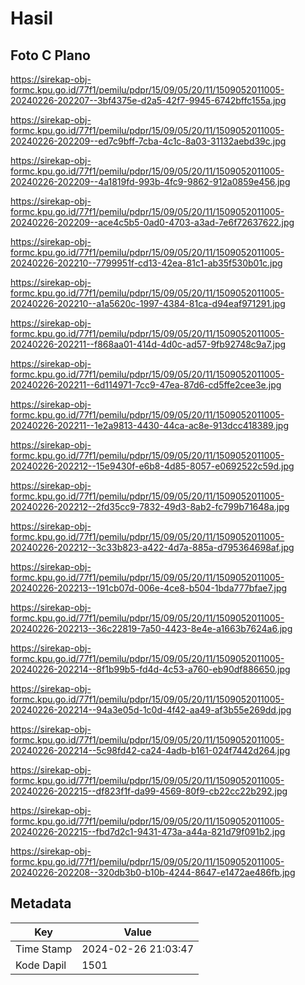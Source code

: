 # Hasil

## Foto C Plano

https://sirekap-obj-formc.kpu.go.id/77f1/pemilu/pdpr/15/09/05/20/11/1509052011005-20240226-202207--3bf4375e-d2a5-42f7-9945-6742bffc155a.jpg

https://sirekap-obj-formc.kpu.go.id/77f1/pemilu/pdpr/15/09/05/20/11/1509052011005-20240226-202209--ed7c9bff-7cba-4c1c-8a03-31132aebd39c.jpg

https://sirekap-obj-formc.kpu.go.id/77f1/pemilu/pdpr/15/09/05/20/11/1509052011005-20240226-202209--4a1819fd-993b-4fc9-9862-912a0859e456.jpg

https://sirekap-obj-formc.kpu.go.id/77f1/pemilu/pdpr/15/09/05/20/11/1509052011005-20240226-202209--ace4c5b5-0ad0-4703-a3ad-7e6f72637622.jpg

https://sirekap-obj-formc.kpu.go.id/77f1/pemilu/pdpr/15/09/05/20/11/1509052011005-20240226-202210--7799951f-cd13-42ea-81c1-ab35f530b01c.jpg

https://sirekap-obj-formc.kpu.go.id/77f1/pemilu/pdpr/15/09/05/20/11/1509052011005-20240226-202210--a1a5620c-1997-4384-81ca-d94eaf971291.jpg

https://sirekap-obj-formc.kpu.go.id/77f1/pemilu/pdpr/15/09/05/20/11/1509052011005-20240226-202211--f868aa01-414d-4d0c-ad57-9fb92748c9a7.jpg

https://sirekap-obj-formc.kpu.go.id/77f1/pemilu/pdpr/15/09/05/20/11/1509052011005-20240226-202211--6d114971-7cc9-47ea-87d6-cd5ffe2cee3e.jpg

https://sirekap-obj-formc.kpu.go.id/77f1/pemilu/pdpr/15/09/05/20/11/1509052011005-20240226-202211--1e2a9813-4430-44ca-ac8e-913dcc418389.jpg

https://sirekap-obj-formc.kpu.go.id/77f1/pemilu/pdpr/15/09/05/20/11/1509052011005-20240226-202212--15e9430f-e6b8-4d85-8057-e0692522c59d.jpg

https://sirekap-obj-formc.kpu.go.id/77f1/pemilu/pdpr/15/09/05/20/11/1509052011005-20240226-202212--2fd35cc9-7832-49d3-8ab2-fc799b71648a.jpg

https://sirekap-obj-formc.kpu.go.id/77f1/pemilu/pdpr/15/09/05/20/11/1509052011005-20240226-202212--3c33b823-a422-4d7a-885a-d795364698af.jpg

https://sirekap-obj-formc.kpu.go.id/77f1/pemilu/pdpr/15/09/05/20/11/1509052011005-20240226-202213--191cb07d-006e-4ce8-b504-1bda777bfae7.jpg

https://sirekap-obj-formc.kpu.go.id/77f1/pemilu/pdpr/15/09/05/20/11/1509052011005-20240226-202213--36c22819-7a50-4423-8e4e-a1663b7624a6.jpg

https://sirekap-obj-formc.kpu.go.id/77f1/pemilu/pdpr/15/09/05/20/11/1509052011005-20240226-202214--8f1b99b5-fd4d-4c53-a760-eb90df886650.jpg

https://sirekap-obj-formc.kpu.go.id/77f1/pemilu/pdpr/15/09/05/20/11/1509052011005-20240226-202214--94a3e05d-1c0d-4f42-aa49-af3b55e269dd.jpg

https://sirekap-obj-formc.kpu.go.id/77f1/pemilu/pdpr/15/09/05/20/11/1509052011005-20240226-202214--5c98fd42-ca24-4adb-b161-024f7442d264.jpg

https://sirekap-obj-formc.kpu.go.id/77f1/pemilu/pdpr/15/09/05/20/11/1509052011005-20240226-202215--df823f1f-da99-4569-80f9-cb22cc22b292.jpg

https://sirekap-obj-formc.kpu.go.id/77f1/pemilu/pdpr/15/09/05/20/11/1509052011005-20240226-202215--fbd7d2c1-9431-473a-a44a-821d79f091b2.jpg

https://sirekap-obj-formc.kpu.go.id/77f1/pemilu/pdpr/15/09/05/20/11/1509052011005-20240226-202208--320db3b0-b10b-4244-8647-e1472ae486fb.jpg


## Metadata

| Key        | Value               |
| ---------- | ------------------- |
| Time Stamp | 2024-02-26 21:03:47 |
| Kode Dapil | 1501                |



